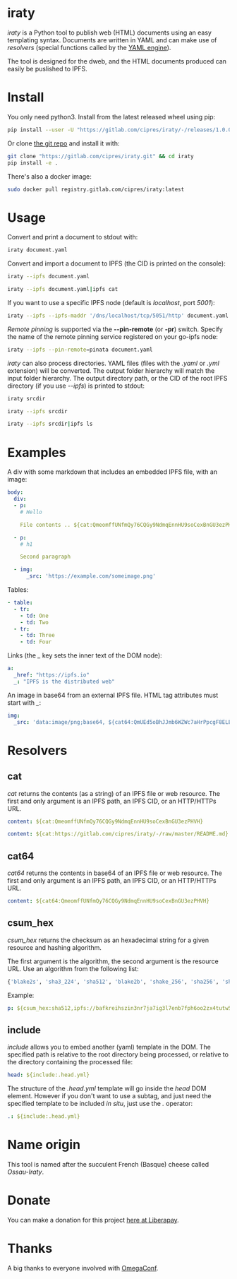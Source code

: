 # iraty

*iraty* is a Python tool to publish web (HTML) documents
using an easy templating syntax. Documents are written in YAML and can make use
of *resolvers* (special functions called by the
[YAML engine](https://github.com/omry/omegaconf)).

The tool is designed for the dweb, and the HTML documents produced can
easily be puslished to IPFS.

# Install

You only need python3. Install from the latest released wheel using pip:

```sh
pip install --user -U "https://gitlab.com/cipres/iraty/-/releases/1.0.0/downloads/iraty-1.0.0-py3-none-any.whl"
```

Or clone [the git repo](https://gitlab.com/cipres/iraty) and install it with:

```sh
git clone "https://gitlab.com/cipres/iraty.git" && cd iraty
pip install -e .
```

There's also a docker image:

```sh
sudo docker pull registry.gitlab.com/cipres/iraty:latest
```

# Usage

Convert and print a document to stdout with:

```sh
iraty document.yaml
```

Convert and import a document to IPFS (the CID is printed on the console):

```sh
iraty --ipfs document.yaml

iraty --ipfs document.yaml|ipfs cat
```

If you want to use a specific IPFS node (default is *localhost*, port *5001*):

```sh
iraty --ipfs --ipfs-maddr '/dns/localhost/tcp/5051/http' document.yaml
```

*Remote pinning* is supported via the **--pin-remote** (or **-pr**) switch.
Specify the name of the remote pinning service registered on your go-ipfs node:

```sh
iraty --ipfs --pin-remote=pinata document.yaml
```

*iraty* can also process directories. YAML files (files with the *.yaml*
or *.yml* extension) will be converted. The output folder hierarchy will match the
input folder hierarchy. The output directory path, or the CID of the
root IPFS directory (if you use *--ipfs*) is printed to stdout:

```sh
iraty srcdir

iraty --ipfs srcdir

iraty --ipfs srcdir|ipfs ls
```

# Examples

A div with some markdown that includes an embedded IPFS file, with an image:

```yaml
body:
  div:
  - p:
    # Hello

    File contents .. ${cat:QmeomffUNfmQy76CQGy9NdmqEnnHU9soCexBnGU3ezPHVH}

  - p:
    # h1

    Second paragraph

  - img:
      _src: 'https://example.com/someimage.png'
```

Tables:

```yaml
- table:
  - tr:
    - td: One
    - td: Two
  - tr:
    - td: Three
    - td: Four
```

Links (the *_* key sets the inner text of the DOM node):

```yaml
a:
  _href: "https://ipfs.io"
  _: "IPFS is the distributed web"
```

An image in base64 from an external IPFS file. HTML tag attributes must
start with *_*:

```yaml
img:
  _src: 'data:image/png;base64, ${cat64:QmUEd5oBhJJmb6WZWc7aHrPpcgF8ELEvcxHo6q4M8uWY5Q}'
```

# Resolvers

## cat

*cat* returns the contents (as a string) of an IPFS file or web resource.
The first and only argument is an IPFS path, an IPFS CID, or an HTTP/HTTPs URL.

```yaml
content: ${cat:QmeomffUNfmQy76CQGy9NdmqEnnHU9soCexBnGU3ezPHVH}

content: ${cat:https://gitlab.com/cipres/iraty/-/raw/master/README.md}
```

## cat64

*cat64* returns the contents in base64 of an IPFS file or web resource.
The first and only argument is an IPFS path, an IPFS CID, or an HTTP/HTTPs URL.

```yaml
content: ${cat64:QmeomffUNfmQy76CQGy9NdmqEnnHU9soCexBnGU3ezPHVH}
```

## csum_hex

*csum_hex* returns the checksum as an hexadecimal string for a given resource
and hashing algorithm.

The first argument is the algorithm, the second argument is the resource URL.
Use an algorithm from the following list:

```python
{'blake2s', 'sha3_224', 'sha512', 'blake2b', 'shake_256', 'sha256', 'sha1', 'sha3_256', 'md5', 'sha3_384', 'sha384', 'shake_128', 'sha3_512', 'sha224'}
```

Example:

```yaml
p: ${csum_hex:sha512,ipfs://bafkreihszin3nr7ja7ig3l7enb7fph6oo2zx4tutw5qfaiw2kltmzqtp2i}
```

## include

*include* allows you to embed another (yaml) template in the DOM. The
specified path is relative to the root directory being processed, or relative
to the directory containing the processed file:

```yaml
head: ${include:.head.yml}
```

The structure of the *.head.yml* template will go inside the *head* DOM element.
However if you don't want to use a subtag, and just need the specified template
to be included *in situ*, just use the *.* operator:

```yaml
.: ${include:.head.yml}
```



# Name origin

This tool is named after the succulent French (Basque) cheese called *Ossau-Iraty*.

# Donate

You can make a donation for this project
[here at Liberapay](https://liberapay.com/galacteek).

# Thanks

A big thanks to everyone involved with [OmegaConf](https://github.com/omry/omegaconf).
